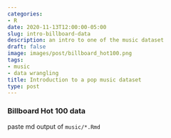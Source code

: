 ```yaml
---
categories:
- R
date: 2020-11-13T12:00:00-05:00
slug: intro-billboard-data
description: an intro to one of the music dataset
draft: false
image: images/post/billboard_hot100.png
tags:
- music  
- data wrangling  
title: Introduction to a pop music dataset 
type: post
---
```


### Billboard Hot 100 data

paste md output of `music/*.Rmd` 

